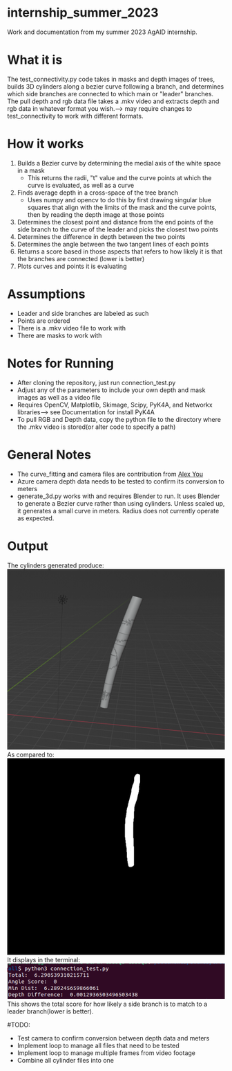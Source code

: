 # internship_summer_2023
Work and documentation from my summer 2023 AgAID internship.

# What it is
The test_connectivity.py code takes in masks and depth images of trees, builds 3D cylinders along a bezier curve following a branch, and determines which side branches are connected to which main or "leader" branches.
The pull depth and rgb data file takes a .mkv video and extracts depth and rgb data in whatever format you wish.--> may require changes to test_connectivity to work with different formats.

# How it works
1. Builds a Bezier curve by determining the medial axis of the white space in a mask
   - This returns the radii, "t" value and the curve points at which the curve is evaluated, as well as a curve
2. Finds average depth in a cross-space of the tree branch
   - Uses numpy and opencv to do this by first drawing singular blue squares that align with the limits of the mask and the curve points, then by reading the depth image at those points
3. Determines the closest point and distance from the end points of the side branch to the curve of the leader and picks the closest two points
4. Determines the difference in depth between the two points
5. Determines the angle between the two tangent lines of each points
6. Returns a score based in those aspects that refers to how likely it is that the branches are connected (lower is better)
7. Plots curves and points it is evaluating
    
# Assumptions
- Leader and side branches are labeled as such
- Points are ordered
- There is a .mkv video file to work with
- There are masks to work with
  
# Notes for Running
- After cloning the repository, just run connection_test.py
- Adjust any of the parameters to include your own depth and mask images as well as a video file
- Requires OpenCV, Matplotlib, Skimage, Scipy, PyK4A, and Networkx libraries--> see Documentation for install PyK4A
- To pull RGB and Depth data, copy the python file to the directory where the .mkv video is stored(or alter code to specify a path)

# General Notes
- The curve_fitting and camera files are contribution from [Alex You](https://github.com/osu-youa)
- Azure camera depth data needs to be tested to confirm its conversion to meters
- generate_3d.py works with and requires Blender to run. It uses Blender to generate a Bezier curve rather than using cylinders. Unless scaled up, it generates a small curve in meters. Radius does not currently operate as expected.

# Output
The cylinders generated produce:
![alt text](generated.png)
As compared to:
![alt text](leader_mask.png)
It displays in the terminal:
![alt text](output.png)
This shows the total score for how likely a side branch is to match to a leader branch(lower is better).

#TODO:
- Test camera to confirm conversion between depth data and meters
- Implement loop to manage all files that need to be tested
- Implement loop to manage multiple frames from video footage
- Combine all cylinder files into one
